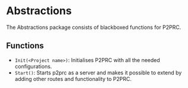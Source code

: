 # Abstractions 
The Abstractions package consists of blackboxed functions for P2PRC.

## Functions
- ```Init(<Project name>)```:  Initialises P2PRC with all the needed configurations. 
- ```Start()```: Starts p2prc as a server and makes it possible to extend by adding other routes and functionality to P2PRC.